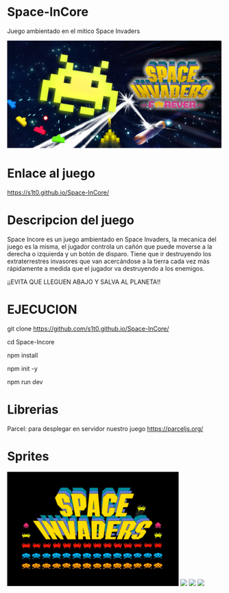 # Space-InCore
Juego ambientado en el mitico Space Invaders


<img src="public/img/logoPrinci.jpg" width="500">


# Enlace al juego
https://s1t0.github.io/Space-InCore/

# Descripcion del juego
Space Incore es un juego ambientado en Space Invaders, la mecanica del juego es la misma, el jugador controla un cañón que puede moverse a la derecha o izquierda y un botón de disparo. Tiene que ir destruyendo los extraterrestres invasores  que van acercándose a la tierra cada vez más rápidamente a medida que el jugador va destruyendo a los enemigos. 

¡¡EVITA QUE LLEGUEN ABAJO Y SALVA AL PLANETA!!


# EJECUCION 

git clone https://github.com/s1t0.github.io/Space-InCore/

cd Space-Incore

npm install

npm init -y

npm run dev


# Librerias
Parcel: para desplegar en servidor nuestro juego  https://parceljs.org/

# Sprites


<img src="public/img/logo.jpg" width="400">
<img src="public/img/nave2.jpg" width="400">
<img src="public/img/titulo.jpg" width="400">
<img src="public/img/spritesactoresPrinc.jpg" width="400">


